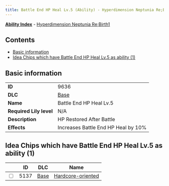 ```yaml
---
title: Battle End HP Heal Lv.5 (Ability) - Hyperdimension Neptunia Re;Birth1
---
```


[**Ability Index**](/neptunia/rb1/ability/index.html) - [Hyperdimension Neptunia Re;Birth1](/neptunia/rb1)

## Contents

- [Basic information](#basic-information)
- [Idea Chips which have Battle End HP Heal Lv.5 as ability (1)](#idea-chips-which-have-battle-end-hp-heal-lv5-as-ability-1)

## Basic information

|   |   |
| -- | -- |
| **ID** | 9636 |
| **DLC** | [Base](/neptunia/rb1/dlc/1-base.html) |
| **Name** | Battle End HP Heal Lv.5 |
| **Required Lily level** | N/A |
| **Description** | HP Restored After Battle |
| **Effects** | Increases Battle End HP Heal by 10% |


## Idea Chips which have Battle End HP Heal Lv.5 as ability (1)

|    | ID | DLC | Name |
| -- | -- | --- | ---- |
| <input type="checkbox" id="rb1-item-1-5137" class="trackbox" /> | 5137 | [Base](/neptunia/rb1/dlc/1-base.html) | [Hardcore-oriented](/neptunia/rb1/item/1-5137-hardcore-oriented.html) |
